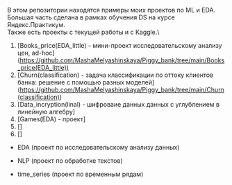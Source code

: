 В этом репозитории находятся примеры моих проектов по ML и EDA.\
Большая часть сделана в рамках обучения DS на курсе Яндекс.Практикум.\
Также есть проекты с текущей работы и с Kaggle.\

1. [Books_price(EDA_little) - мини-проект исследовательскому анализу цен, ad-hoc]
(https://github.com/MashaMelyashinskaya/Piggy_bank/tree/main/Books_price(EDA_little))
2. [Churn(classification) - задача классификации по оттоку клиентов банка: решение с помощью разных моделей]
(https://github.com/MashaMelyashinskaya/Piggy_bank/tree/main/Churn(classification))
3. [Data_incryption(linal) - шифроваие данных данных с углублением в линейную алгебру]
4. [Games(EDA) - проект]
5. []
6. []
- EDA (проект по исследовательскому анализу данных)



- NLP (проект по обработке текстов)
- time_series (проект по временным рядам)



		
			
			



